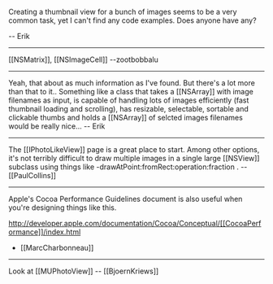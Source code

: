 Creating a thumbnail view for a bunch of images seems to be a very common task, yet I can't find any code examples. Does anyone have any? 

-- Erik

----

[[NSMatrix]], [[NSImageCell]] --zootbobbalu

----

Yeah, that about as much information as I've found. But there's a lot more than that to it.. Something like a class that takes a [[NSArray]] with image filenames as input, is capable of handling lots of images efficiently (fast thumbnail loading and scrolling), has resizable, selectable, sortable and clickable thumbs and holds a [[NSArray]] of selcted images filenames would be really nice...  -- Erik

----

The [[IPhotoLikeView]] page is a great place to start. Among other options, it's not terribly difficult to draw multiple images in a single large [[NSView]] subclass using things like -drawAtPoint:fromRect:operation:fraction . -- [[PaulCollins]]

----

Apple's Cocoa Performance Guidelines document is also useful when you're designing things like this.

http://developer.apple.com/documentation/Cocoa/Conceptual/[[CocoaPerformance]]/index.html

- [[MarcCharbonneau]]

----

Look at [[MUPhotoView]] -- [[BjoernKriews]]